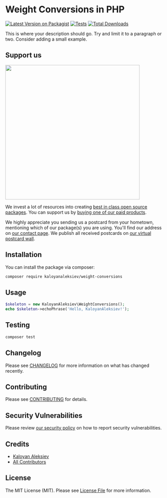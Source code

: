 # Weight Conversions in PHP

[![Latest Version on Packagist](https://img.shields.io/packagist/v/kaloyanaleksiev/weight-conversions.svg?style=flat-square)](https://packagist.org/packages/kaloyanaleksiev/weight-conversions)
[![Tests](https://img.shields.io/github/actions/workflow/status/kaloyanaleksiev/weight-conversions/run-tests.yml?branch=main&label=tests&style=flat-square)](https://github.com/kaloyanaleksiev/weight-conversions/actions/workflows/run-tests.yml)
[![Total Downloads](https://img.shields.io/packagist/dt/kaloyanaleksiev/weight-conversions.svg?style=flat-square)](https://packagist.org/packages/kaloyanaleksiev/weight-conversions)

This is where your description should go. Try and limit it to a paragraph or two. Consider adding a small example.

## Support us

[<img src="https://github-ads.s3.eu-central-1.amazonaws.com/weight-conversions.jpg?t=1" width="419px" />](https://spatie.be/github-ad-click/weight-conversions)

We invest a lot of resources into creating [best in class open source packages](https://spatie.be/open-source). You can support us by [buying one of our paid products](https://spatie.be/open-source/support-us).

We highly appreciate you sending us a postcard from your hometown, mentioning which of our package(s) you are using. You'll find our address on [our contact page](https://spatie.be/about-us). We publish all received postcards on [our virtual postcard wall](https://spatie.be/open-source/postcards).

## Installation

You can install the package via composer:

```bash
composer require kaloyanaleksiev/weight-conversions
```

## Usage

```php
$skeleton = new KaloyanAleksiev\WeightConversions();
echo $skeleton->echoPhrase('Hello, KaloyanAleksiev!');
```

## Testing

```bash
composer test
```

## Changelog

Please see [CHANGELOG](CHANGELOG.md) for more information on what has changed recently.

## Contributing

Please see [CONTRIBUTING](https://github.com/spatie/.github/blob/main/CONTRIBUTING.md) for details.

## Security Vulnerabilities

Please review [our security policy](../../security/policy) on how to report security vulnerabilities.

## Credits

- [Kaloyan Aleksiev](https://github.com/KaloyanAleksiev)
- [All Contributors](../../contributors)

## License

The MIT License (MIT). Please see [License File](LICENSE.md) for more information.
